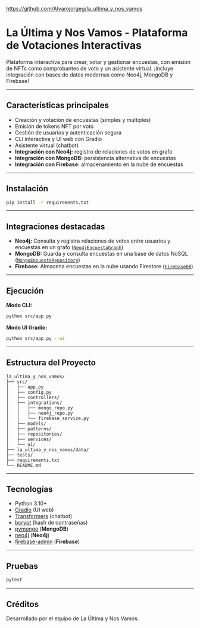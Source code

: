 https://github.com/Alvarojorgeg/la_ultima_y_nos_vamos

# La Última y Nos Vamos - Plataforma de Votaciones Interactivas

Plataforma interactiva para crear, votar y gestionar encuestas, con emisión de NFTs como comprobantes de voto y un asistente virtual. ¡Incluye integración con bases de datos modernas como Neo4j, MongoDB y Firebase!

---

## Características principales

- Creación y votación de encuestas (simples y múltiples)
- Emisión de tokens NFT por voto
- Gestión de usuarios y autenticación segura
- CLI interactiva y UI web con Gradio
- Asistente virtual (chatbot)
- **Integración con Neo4j:** registro de relaciones de votos en grafo
- **Integración con MongoDB:** persistencia alternativa de encuestas
- **Integración con Firebase:** almacenamiento en la nube de encuestas

---

## Instalación

```bash
pip install -r requirements.txt
```

---

## Integraciones destacadas

- **Neo4j:** Consulta y registra relaciones de votos entre usuarios y encuestas en un grafo ([`Neo4jEncuestaGraph`](src/integrations/neo4j_repo.py))
- **MongoDB:** Guarda y consulta encuestas en una base de datos NoSQL ([`MongoEncuestaRepository`](src/integrations/mongo_repo.py))
- **Firebase:** Almacena encuestas en la nube usando Firestore ([`FirebaseDB`](src/integrations/firebase_service.py))

---

## Ejecución

**Modo CLI:**
```bash
python src/app.py
```

**Modo UI Gradio:**
```bash
python src/app.py --ui
```

---

## Estructura del Proyecto

```
la_ultima_y_nos_vamos/
├── src/
│   ├── app.py
│   ├── config.py
│   ├── controllers/
│   ├── integrations/
│   │   ├── mongo_repo.py
│   │   ├── neo4j_repo.py
│   │   └── firebase_service.py
│   ├── models/
│   ├── patterns/
│   ├── repositories/
│   ├── services/
│   └── ui/
├── la_ultima_y_nos_vamos/data/
├── tests/
├── requirements.txt
└── README.md
```

---

## Tecnologías

- Python 3.10+
- [Gradio](https://gradio.app/) (UI web)
- [Transformers](https://huggingface.co/transformers/) (chatbot)
- [bcrypt](https://pypi.org/project/bcrypt/) (hash de contraseñas)
- [pymongo](https://pymongo.readthedocs.io/) (**MongoDB**)
- [neo4j](https://neo4j.com/) (**Neo4j**)
- [firebase-admin](https://firebase.google.com/docs/admin/setup) (**Firebase**)


---

## Pruebas

```bash
pytest
```

---

## Créditos

Desarrollado por el equipo de La Última y Nos Vamos.
